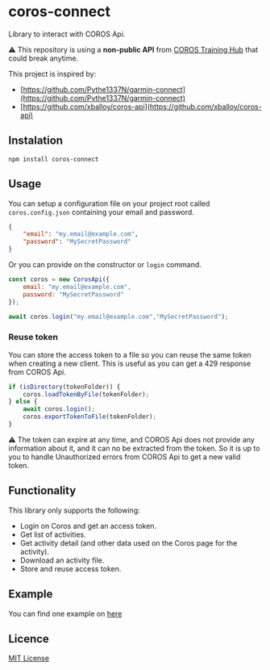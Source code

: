 # coros-connect

Library to interact with COROS Api.

⚠️ This repository is using a **non-public API** from [COROS Training Hub](https://t.coros.com/) that could break
anytime.

This project is inspired by:
- [https://github.com/Pythe1337N/garmin-connect](https://github.com/Pythe1337N/garmin-connect)
- [https://github.com/xballoy/coros-api](https://github.com/xballoy/coros-api)

## Instalation

`npm install coros-connect`

## Usage

You can setup a configuration file on your project root called `coros.config.json` containing your email and password.

```json
{
    "email": "my.email@example.com",
    "password": "MySecretPassword"
}
```

Or you can provide on the constructor or `login` command.

```js
const coros = new CorosApi({
    email: "my.email@example.com",
    password: "MySecretPassword"
});

await coros.login("my.email@example.com","MySecretPassword");
```

### Reuse token

You can store the access token to a file so you can reuse the same token when creating a new client. 
This is useful as you can get a 429 response from COROS Api.

```js
if (isDirectory(tokenFolder)) {
    coros.loadTokenByFile(tokenFolder);
} else {
    await coros.login();
    coros.exportTokenToFile(tokenFolder);
}
```

⚠️ The token can expire at any time, and COROS Api does not provide any information about it, and it can no be extracted from the token. So it is up to you to handle Unauthorized errors from COROS Api to get a new valid token.


## Functionality

This library only supports the following:

- Login on Coros and get an access token.
- Get list of activities.
- Get activity detail (and other data used on the Coros page for the activity).
- Download an activity file.
- Store and reuse access token.

## Example

You can find one example on [here](./example/index.ts)

## Licence

[MIT License](LICENSE.md)